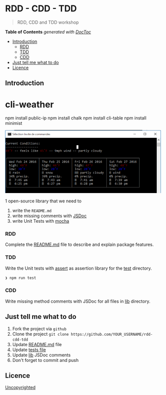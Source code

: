 

# RDD - CDD - TDD

> RDD, CDD and TDD workshop

<!-- START doctoc generated TOC please keep comment here to allow auto update -->
<!-- DON'T EDIT THIS SECTION, INSTEAD RE-RUN doctoc TO UPDATE -->
**Table of Contents**  *generated with [DocToc](https://github.com/thlorenz/doctoc)*

- [Introduction](#introduction)
  - [RDD](#rdd)
  - [TDD](#tdd)
  - [CDD](#cdd)
- [Just tell me what to do](#just-tell-me-what-to-do)
- [Licence](#licence)

<!-- END doctoc generated TOC please keep comment here to allow auto update -->


## Introduction


# cli-weather
npm install public-ip
npm install chalk
npm install cli-table
npm install minimist

![](Screen1.png)

1 open-source library that we need to

1. write the `README.md`
1. write missing comments with [JSDoc](http://usejsdoc.org/)
1. write Unit Tests with [mocha](https://mochajs.org/)

### RDD

Complete the [README.md](./weather/README.md) file to describe and explain package features.

### TDD

Write the Unit tests with [assert](https://nodejs.org/api/assert.html) as assertion library for the [test](./weather/test) directory.

```sh
❯ npm run test
```

### CDD

Write missing method comments with JSDoc for all files in [lib](./lib) directory.

## Just tell me what to do

1. Fork the project via `github`
1. Clone the project `git clone https://github.com/YOUR_USERNAME/rdd-cdd-tdd`
1. Update [README.md](./weather/README.md) file
1. Update [tests file](./test)
1. Update [lib](./lib) JSDoc comments
1. Don't forget to commit and push

## Licence

[Uncopyrighted](http://zenhabits.net/uncopyright/)
